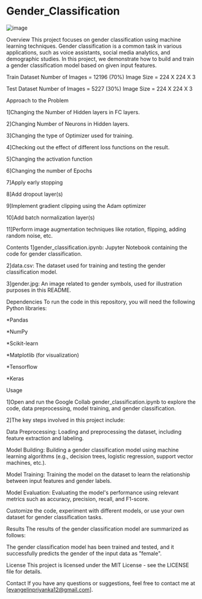 # Gender_Classification
![image](https://github.com/EVA-12042002/Gender_Classification/assets/129527829/17f8fc0d-2f23-4b57-b4a0-5bf94efad04a)

Overview
This project focuses on gender classification using machine learning techniques. Gender classification is a common task in various applications, such as voice assistants, social media analytics, and demographic studies. In this project, we demonstrate how to build and train a gender classification model based on given input features.

Train Dataset 
Number of Images = 12196 (70%)
Image Size = 224 X 224 X 3

Test Dataset
Number of Images = 5227 (30%)
Image Size = 224 X 224 X 3

Approach to the Problem

1]Changing the Number of Hidden layers in FC layers.

2]Changing Number of Neurons in Hidden layers.

3]Changing the type of Optimizer used for training.

4]Checking out the effect of different loss functions on the result.

5]Changing the activation function

6]Changing the number of Epochs

7]Apply early stopping

8]Add dropout layer(s)

9]Implement gradient clipping using the Adam optimizer

10]Add batch normalization layer(s)

11]Perform image augmentation techniques like rotation, flipping, adding random noise, etc.


Contents
1]gender_classification.ipynb: Jupyter Notebook containing the code for gender classification.

2]data.csv: The dataset used for training and testing the gender classification model.

3]gender.jpg: An image related to gender symbols, used for illustration purposes in this README.

Dependencies
To run the code in this repository, you will need the following Python libraries:

*Pandas

*NumPy

*Scikit-learn

*Matplotlib (for visualization)

*Tensorflow

*Keras

Usage

1]Open and run the Google Collab gender_classification.ipynb to explore the code, data preprocessing, model training, and gender classification.

2]The key steps involved in this project include:

Data Preprocessing: Loading and preprocessing the dataset, including feature extraction and labeling.

Model Building: Building a gender classification model using machine learning algorithms (e.g., decision trees, logistic regression, support vector machines, etc.).

Model Training: Training the model on the dataset to learn the relationship between input features and gender labels.

Model Evaluation: Evaluating the model's performance using relevant metrics such as accuracy, precision, recall, and F1-score.

Customize the code, experiment with different models, or use your own dataset for gender classification tasks.

Results
The results of the gender classification model are summarized as follows:

The gender classification model has been trained and tested, and it successfully predicts the gender of the input data as "female".

License
This project is licensed under the MIT License - see the LICENSE file for details.

Contact
If you have any questions or suggestions, feel free to contact me at [evangelinpriyanka12@gmail.com].

